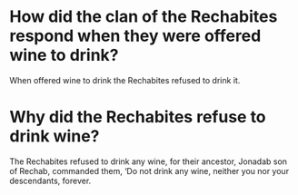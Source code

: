 # How did the clan of the Rechabites respond when they were offered wine to drink?

When offered wine to drink the Rechabites refused to drink it.

# Why did the Rechabites refuse to drink wine?

The Rechabites refused to drink any wine, for their ancestor, Jonadab son of Rechab, commanded them, ‘Do not drink any wine, neither you nor your descendants, forever.
